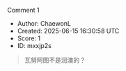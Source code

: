 Comment 1

- Author: ChaewonL
- Created: 2025-06-15 16:30:58 UTC
- Score: 1
- ID: mxxjp2s

> 瓦努阿图不是润澳的？
